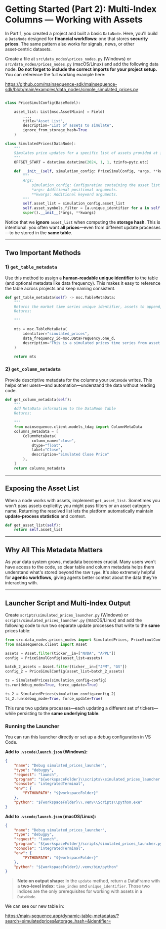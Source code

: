 # Getting Started (Part 2): Multi‑Index Columns — Working with Assets

In Part 1, you created a project and built a basic `DataNode`. Here, you'll build a `DataNode` designed for **financial workflows**: one that stores **security prices**. The same pattern also works for signals, news, or other asset‑centric datasets.

Create a file at `src\data_nodes\prices_nodes.py` (Windows) or `src/data_nodes/prices_nodes.py` (macOS/Linux) and add the following data node. **Do not forget to include the correct imports for your project setup.** You can reference the full working example here:

https://github.com/mainsequence-sdk/mainsequence-sdk/blob/main/examples/data_nodes/simple_simulated_prices.py

```python

class PriceSimulConfig(BaseModel):

    asset_list: List[msc.AssetMixin] = Field(
        ...,
        title="Asset List",
        description="List of assets to simulate",
        ignore_from_storage_hash=True
    )

class SimulatedPrices(DataNode):
    """
    Simulates price updates for a specific list of assets provided at initialization.
    """
    OFFSET_START = datetime.datetime(2024, 1, 1, tzinfo=pytz.utc)
    
    def __init__(self, simulation_config: PriceSimulConfig, *args, **kwargs):
        """
        Args:
            simulation_config: Configuration containing the asset list
            *args: Additional positional arguments.
            **kwargs: Additional keyword arguments.
        """
        self.asset_list = simulation_config.asset_list
        self.asset_symbols_filter = [a.unique_identifier for a in self.asset_list]
        super().__init__(*args, **kwargs)

```

Notice that we **ignore** `asset_list` when computing the **storage hash**. This is intentional: you often want **all prices**—even from different update processes—to be stored in the **same table**.

---

## Two Important Methods

### 1) `get_table_metadata`

Use this method to assign a **human‑readable unique identifier** to the table (and optional metadata like data frequency). This makes it easy to reference the table across projects and keep naming consistent.

```python
def get_table_metadata(self) -> msc.TableMetaData:
    """
    Returns the market time series unique identifier, assets to append, or asset to overwrite
    Returns:

    """

    mts = msc.TableMetaData(
        identifier="simulated_prices",
        data_frequency_id=msc.DataFrequency.one_d,
        description="This is a simulated prices time series from asset category",
    )

    return mts
```

### 2) `get_column_metadata`

Provide descriptive metadata for the columns your `DataNode` writes. This helps other users—and automation—understand the data without reading code.

```python
def get_column_metadata(self):
    """
    Add MetaData information to the DataNode Table
    Returns:

    """
    from mainsequence.client.models_tdag import ColumnMetaData
    columns_metadata = [
        ColumnMetaData(
            column_name="close",
            dtype="float",
            label="Close",
            description="Simulated Close Price"
        ),
    ]
    return columns_metadata
```

---

## Exposing the Asset List

When a node works with assets, implement `get_asset_list`. Sometimes you won't pass assets explicitly; you might pass filters or an asset category name. Returning the resolved list lets the platform automatically maintain **update‑process statistics** and context.

```python
def get_asset_list(self):
    return self.asset_list
```

---

## Why All This Metadata Matters

As your data system grows, metadata becomes crucial. Many users won't have access to the code, so clear table and column metadata helps them understand what's stored beyond the raw `type`. It's also extremely helpful for **agentic workflows**, giving agents better context about the data they're interacting with.

---

## Launcher Script and Multi‑Index Output

Create `scripts\simulated_prices_launcher.py` (Windows) or `scripts/simulated_prices_launcher.py` (macOS/Linux) and add the following code to run two separate update processes that write to the **same** prices table:

```python
from src.data_nodes.prices_nodes import SimulatedPrices, PriceSimulConfig
from mainsequence.client import Asset

assets = Asset.filter(ticker__in=["NVDA", "APPL"])
config = PriceSimulConfig(asset_list=assets)

batch_2_assets = Asset.filter(ticker__in=["JPM", "GS"])
config_2 = PriceSimulConfig(asset_list=batch_2_assets)

ts = SimulatedPrices(simulation_config=config)
ts.run(debug_mode=True, force_update=True)

ts_2 = SimulatedPrices(simulation_config=config_2)
ts_2.run(debug_mode=True, force_update=True)
```

This runs two update processes—each updating a different set of tickers—while persisting to the **same underlying table**.

### Running the Launcher

You can run this launcher directly or set up a debug configuration in VS Code.

**Add to `.vscode\launch.json` (Windows):**
```json
{
    "name": "Debug simulated_prices_launcher",
    "type": "debugpy",
    "request": "launch",
    "program": "${workspaceFolder}\\scripts\\simulated_prices_launcher.py",
    "console": "integratedTerminal",
    "env": {
        "PYTHONPATH": "${workspaceFolder}"
    },
    "python": "${workspaceFolder}\\.venv\\Scripts\\python.exe"
}
```

**Add to `.vscode/launch.json` (macOS/Linux):**
```json
{
    "name": "Debug simulated_prices_launcher",
    "type": "debugpy",
    "request": "launch",
    "program": "${workspaceFolder}/scripts/simulated_prices_launcher.py",
    "console": "integratedTerminal",
    "env": {
        "PYTHONPATH": "${workspaceFolder}"
    },
    "python": "${workspaceFolder}/.venv/bin/python"
}
```

> **Note on output shape:** In the `update` method, return a DataFrame with a **two‑level index**: `time_index` and `unique_identifier`. Those two indices are the only prerequisites for working with assets in a `DataNode`.

We can see our new table in:

https://main-sequence.app/dynamic-table-metadatas/?search=simulatedprices&storage_hash=&identifier=